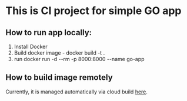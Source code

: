 # This is CI project for simple GO app

## How to run app locally:
   1. Install Docker
   2. Build docker image - docker build -t <your-tag> .
   3. run docker run -d --rm -p 8000:8000 --name go-app <your-tag>

## How to build image remotely
   Currently, it is managed automatically via cloud build [here](https://console.cloud.google.com/cloud-build/dashboard?project=internship-166-375809). 